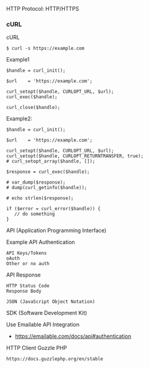 HTTP Protocol: HTTP/HTTPS


### cURL 

cURL
```
$ curl -s https://example.com
```




Example1
```
$handle = curl_init();

$url    = 'https://example.com';

curl_setopt($handle, CURLOPT_URL, $url);
curl_exec($handle);

curl_close($handle);
```


Example2:
```
$handle = curl_init();

$url    = 'https://example.com';

curl_setopt($handle, CURLOPT_URL, $url);
curl_setopt($handle, CURLOPT_RETURNTRANSFER, true);
# curl_setopt_array($handle, []);

$response = curl_exec($handle);

# var_dump($response);
# dump(curl_getinfo($handle));

# echo strlen($response);

if ($error = curl_error($handle)) {
   // do something
}
```


API (Application Programming Interface)

Example API Authentication
```
API Keys/Tokens
oAuth
Other or no auth
```


API Response 
```
HTTP Status Code
Response Body

JSON (JavaScript Object Notation)
```

SDK (Software Development Kit)

Use Emailable API Integration
- https://emailable.com/docs/api#authentication


HTTP Client Guzzle PHP
```
https://docs.guzzlephp.org/en/stable
```